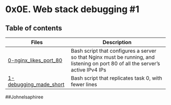 # 0x0E. Web stack debugging #1

## Table of contents
Files | Description
----- | -----------
[0-nginx_likes_port_80](./0-nginx_likes_port_80) | Bash script that configures a server so that Nginx must be running, and listening on port 80 of all the server’s active IPv4 IPs
[1-debugging_made_short](./1-debugging_made_short) | Bash script that replicates task 0, with fewer lines

##Johnelsaphiree
